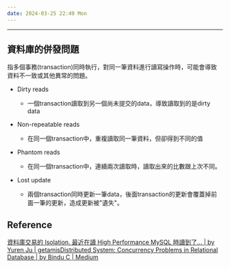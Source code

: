 ```yaml
---
date: 2024-03-25 22:49 Mon
---
```

---

## 資料庫的併發問題

指多個事務(transaction)同時執行，對同一筆資料進行讀寫操作時，可能會導致資料不一致或其他異常的問題。

+ Dirty reads
	+ 一個transaction讀取到另一個尚未提交的data，導致讀取到的是dirty data

+ Non-repeatable reads 
	+ 在同一個transaction中，重複讀取同一筆資料，但卻得到不同的值

+ Phantom reads
	+ 在同一個transaction中，連續兩次讀取時，讀取出來的比數跟上次不同。

+ Lost update
	+ 兩個transaction同時更新一筆data，後面transaction的更新會覆蓋掉前面一筆的更新，造成更新被"遺失"。


## Reference

[資料庫交易的 Isolation. 最近在讀 High Performance MySQL 時讀到了… | by Yuren Ju | getamis](https://blog.amis.com/database-transaction-isolation-a1e448a7736e)[Distributed System: Concurrency Problems in Relational Database | by Bindu C | Medium](https://medium.com/@bindubc/distributed-system-concurrency-problem-in-relational-database-59866069ca7c)
